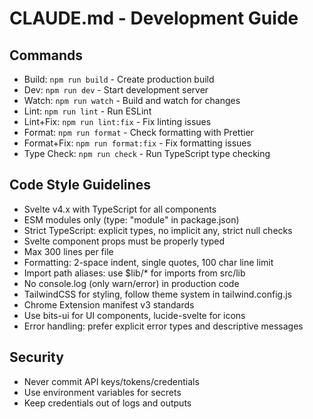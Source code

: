 # CLAUDE.md - Development Guide

## Commands
- Build: `npm run build` - Create production build
- Dev: `npm run dev` - Start development server
- Watch: `npm run watch` - Build and watch for changes
- Lint: `npm run lint` - Run ESLint
- Lint+Fix: `npm run lint:fix` - Fix linting issues
- Format: `npm run format` - Check formatting with Prettier
- Format+Fix: `npm run format:fix` - Fix formatting issues
- Type Check: `npm run check` - Run TypeScript type checking

## Code Style Guidelines
- Svelte v4.x with TypeScript for all components
- ESM modules only (type: "module" in package.json)
- Strict TypeScript: explicit types, no implicit any, strict null checks
- Svelte component props must be properly typed
- Max 300 lines per file
- Formatting: 2-space indent, single quotes, 100 char line limit
- Import path aliases: use $lib/* for imports from src/lib
- No console.log (only warn/error) in production code
- TailwindCSS for styling, follow theme system in tailwind.config.js
- Chrome Extension manifest v3 standards
- Use bits-ui for UI components, lucide-svelte for icons
- Error handling: prefer explicit error types and descriptive messages

## Security
- Never commit API keys/tokens/credentials
- Use environment variables for secrets
- Keep credentials out of logs and outputs